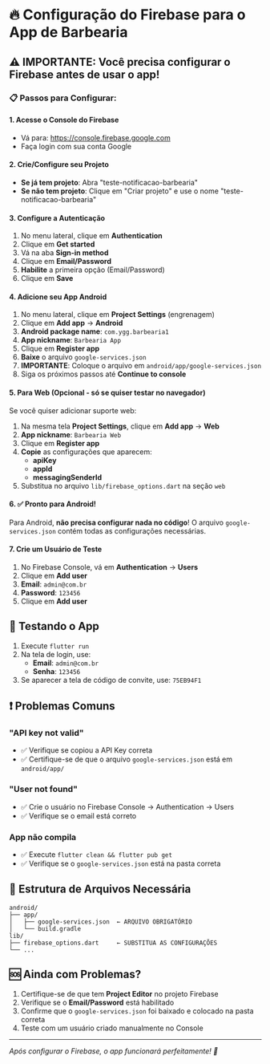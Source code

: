 # 🔥 Configuração do Firebase para o App de Barbearia

## ⚠️ IMPORTANTE: Você precisa configurar o Firebase antes de usar o app!

### 📋 Passos para Configurar:

#### 1. Acesse o Console do Firebase
- Vá para: https://console.firebase.google.com
- Faça login com sua conta Google

#### 2. Crie/Configure seu Projeto
- **Se já tem projeto**: Abra "teste-notificacao-barbearia"
- **Se não tem projeto**: Clique em "Criar projeto" e use o nome "teste-notificacao-barbearia"

#### 3. Configure a Autenticação
1. No menu lateral, clique em **Authentication**
2. Clique em **Get started**
3. Vá na aba **Sign-in method**
4. Clique em **Email/Password**
5. **Habilite** a primeira opção (Email/Password)
6. Clique em **Save**

#### 4. Adicione seu App Android
1. No menu lateral, clique em **Project Settings** (engrenagem)
2. Clique em **Add app** → **Android**
3. **Android package name**: `com.ygg.barbearia1`
4. **App nickname**: `Barbearia App`
5. Clique em **Register app**
6. **Baixe** o arquivo `google-services.json`
7. **IMPORTANTE**: Coloque o arquivo em `android/app/google-services.json`
8. Siga os próximos passos até **Continue to console**

#### 5. Para Web (Opcional - só se quiser testar no navegador)
Se você quiser adicionar suporte web:
1. Na mesma tela **Project Settings**, clique em **Add app** → **Web**
2. **App nickname**: `Barbearia Web`
3. Clique em **Register app**
4. **Copie** as configurações que aparecem:
   - **apiKey**
   - **appId** 
   - **messagingSenderId**
5. Substitua no arquivo `lib/firebase_options.dart` na seção `web`

#### 6. ✅ Pronto para Android!
Para Android, **não precisa configurar nada no código**! O arquivo `google-services.json` contém todas as configurações necessárias.

#### 7. Crie um Usuário de Teste
1. No Firebase Console, vá em **Authentication** → **Users**
2. Clique em **Add user**
3. **Email**: `admin@com.br`
4. **Password**: `123456`
5. Clique em **Add user**

## 🚀 Testando o App

1. Execute `flutter run`
2. Na tela de login, use:
   - **Email**: `admin@com.br` 
   - **Senha**: `123456`
3. Se aparecer a tela de código de convite, use: `75EB94F1`

## ❗ Problemas Comuns

### "API key not valid"
- ✅ Verifique se copiou a API Key correta
- ✅ Certifique-se de que o arquivo `google-services.json` está em `android/app/`

### "User not found" 
- ✅ Crie o usuário no Firebase Console → Authentication → Users
- ✅ Verifique se o email está correto

### App não compila
- ✅ Execute `flutter clean && flutter pub get`
- ✅ Verifique se o `google-services.json` está na pasta correta

## 📁 Estrutura de Arquivos Necessária

```
android/
├── app/
│   ├── google-services.json  ← ARQUIVO OBRIGATÓRIO
│   └── build.gradle
lib/
├── firebase_options.dart     ← SUBSTITUA AS CONFIGURAÇÕES
└── ...
```

## 🆘 Ainda com Problemas?

1. Certifique-se de que tem **Project Editor** no projeto Firebase
2. Verifique se o **Email/Password** está habilitado
3. Confirme que o `google-services.json` foi baixado e colocado na pasta correta
4. Teste com um usuário criado manualmente no Console

---

*Após configurar o Firebase, o app funcionará perfeitamente! 🎉*